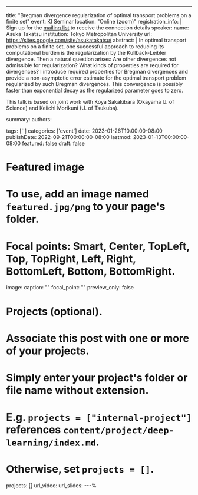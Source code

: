 ---
title: "Bregman divergence regularization of optimal transport problems on a finite set"
event: KI Seminar
location: "Online (zoom)"
registration_info: |
  Sign up for the [mailing list](https://math.us8.list-manage.com/subscribe/post?u=c9cc3beec9fa57d7299ac161c&id=845fe9abdc) to receive the connection details
speaker:
  name: Asuka Takatsu
  institution: Tokyo Metropolitan University
  url: https://sites.google.com/site/asukatakatsu/
abstract: |
  In optimal transport problems on a finite set, one successful approach to reducing its computational burden 
  is the regularization by the Kullback-Leibler divergence. Then a natural question arises: Are other divergences 
  not admissible for regularization? What kinds of properties are required for divergences? I introduce required 
  properties for Bregman divergences and provide a non-asymptotic error estimate for the optimal transport problem 
  regularized by such Bregman divergences. This convergence is possibly faster than exponential decay as the 
  regularized parameter goes to zero. 

  This talk is based on joint work with Koya Sakakibara (Okayama U. of Science) and Keiichi Morikuni (U. of Tsukuba).

summary:
authors:

tags: ['']
categories: ['event']
date: 2023-01-26T10:00:00-08:00
publishDate: 2022-09-21T00:00:00-08:00
lastmod: 2023-01-13T00:00:00-08:00
featured: false
draft: false

# Featured image
# To use, add an image named `featured.jpg/png` to your page's folder.
# Focal points: Smart, Center, TopLeft, Top, TopRight, Left, Right, BottomLeft, Bottom, BottomRight.
image:
  caption: ""
  focal_point: ""
  preview_only: false

# Projects (optional).
#   Associate this post with one or more of your projects.
#   Simply enter your project's folder or file name without extension.
#   E.g. `projects = ["internal-project"]` references `content/project/deep-learning/index.md`.
#   Otherwise, set `projects = []`.
projects: []
url_video: 
url_slides: 
---%  
